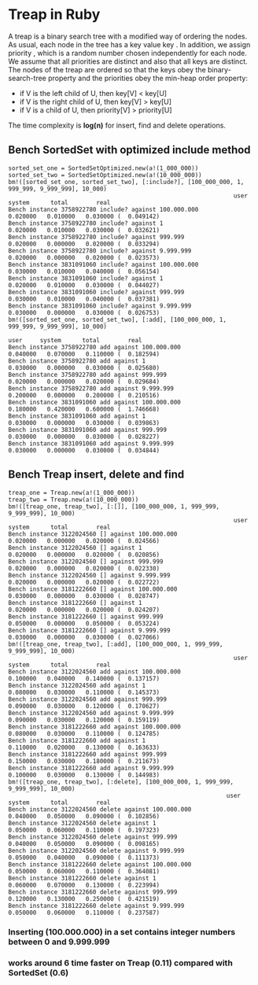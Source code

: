 # Treap in Ruby
<p>A treap is a binary search tree with a modified way of ordering the nodes.
As usual, each node in the tree has a key value key . In addition, we assign priority , which is a random number chosen independently for each node.
We assume that all priorities are distinct and also that all keys are distinct. 
The nodes of the treap are ordered so that the keys obey the binary-search-tree property and the priorities obey the min-heap order property:</p>

* if V is the left child of U, then key[V] < key[U]
* if V is the right child of U, then key[V] > key[U]
* if V is a child of U, then priority[V] > priority[U]


The time complexity is **log(n)** for insert, find and delete operations.


## Bench SortedSet with optimized include method

```console
sorted_set_one = SortedSetOptimized.new(a!(1_000_000))
sorted_set_two = SortedSetOptimized.new(a!(10_000_000))
bm!([sorted_set_one, sorted_set_two], [:include?], [100_000_000, 1, 999_999, 9_999_999], 10_000)
                                                                user     system      total        real
Bench instance 3758922780 include? against 100.000.000         0.020000   0.010000   0.030000 (  0.049142)
Bench instance 3758922780 include? against 1                   0.020000   0.010000   0.030000 (  0.032621)
Bench instance 3758922780 include? against 999.999             0.020000   0.000000   0.020000 (  0.033294)
Bench instance 3758922780 include? against 9.999.999           0.020000   0.000000   0.020000 (  0.023573)
Bench instance 3831091060 include? against 100.000.000         0.030000   0.010000   0.040000 (  0.056154)
Bench instance 3831091060 include? against 1                   0.020000   0.010000   0.030000 (  0.044027)
Bench instance 3831091060 include? against 999.999             0.030000   0.010000   0.040000 (  0.037381)
Bench instance 3831091060 include? against 9.999.999           0.030000   0.000000   0.030000 (  0.026753)
bm!([sorted_set_one, sorted_set_two], [:add], [100_000_000, 1, 999_999, 9_999_999], 10_000)
                                                                   user     system      total        real
Bench instance 3758922780 add against 100.000.000              0.040000   0.070000   0.110000 (  0.182594)
Bench instance 3758922780 add against 1                        0.030000   0.000000   0.030000 (  0.025680)
Bench instance 3758922780 add against 999.999                  0.020000   0.000000   0.020000 (  0.029684)
Bench instance 3758922780 add against 9.999.999                0.200000   0.000000   0.200000 (  0.210516)
Bench instance 3831091060 add against 100.000.000              0.180000   0.420000   0.600000 (  1.746668)
Bench instance 3831091060 add against 1                        0.030000   0.000000   0.030000 (  0.039863)
Bench instance 3831091060 add against 999.999                  0.030000   0.000000   0.030000 (  0.028227)
Bench instance 3831091060 add against 9.999.999                0.030000   0.000000   0.030000 (  0.034844)
```

## Bench Treap insert, delete and find

```console
treap_one = Treap.new(a!(1_000_000))
treap_two = Treap.new(a!(10_000_000))
bm!([treap_one, treap_two], [:[]], [100_000_000, 1, 999_999, 9_999_999], 10_000)
                                                                user     system      total        real
Bench instance 3122024560 [] against 100.000.000               0.020000   0.000000   0.020000 (  0.024566)
Bench instance 3122024560 [] against 1                         0.020000   0.000000   0.020000 (  0.020856)
Bench instance 3122024560 [] against 999.999                   0.020000   0.000000   0.020000 (  0.022330)
Bench instance 3122024560 [] against 9.999.999                 0.020000   0.000000   0.020000 (  0.022722)
Bench instance 3181222660 [] against 100.000.000               0.030000   0.000000   0.030000 (  0.028747)
Bench instance 3181222660 [] against 1                         0.020000   0.000000   0.020000 (  0.024207)
Bench instance 3181222660 [] against 999.999                   0.050000   0.000000   0.050000 (  0.053224)
Bench instance 3181222660 [] against 9.999.999                 0.030000   0.000000   0.030000 (  0.027066)
bm!([treap_one, treap_two], [:add], [100_000_000, 1, 999_999, 9_999_999], 10_000)
                                                                user     system      total        real
Bench instance 3122024560 add against 100.000.000              0.100000   0.040000   0.140000 (  0.137157)
Bench instance 3122024560 add against 1                        0.080000   0.030000   0.110000 (  0.145373)
Bench instance 3122024560 add against 999.999                  0.090000   0.030000   0.120000 (  0.170627)
Bench instance 3122024560 add against 9.999.999                0.090000   0.030000   0.120000 (  0.159119)
Bench instance 3181222660 add against 100.000.000              0.080000   0.030000   0.110000 (  0.124785)
Bench instance 3181222660 add against 1                        0.110000   0.020000   0.130000 (  0.163633)
Bench instance 3181222660 add against 999.999                  0.150000   0.030000   0.180000 (  0.211673)
Bench instance 3181222660 add against 9.999.999                0.100000   0.030000   0.130000 (  0.144983)
bm!([treap_one, treap_two], [:delete], [100_000_000, 1, 999_999, 9_999_999], 10_000)
                                                              user     system      total        real
Bench instance 3122024560 delete against 100.000.000           0.040000   0.050000   0.090000 (  0.102856)
Bench instance 3122024560 delete against 1                     0.050000   0.060000   0.110000 (  0.197323)
Bench instance 3122024560 delete against 999.999               0.040000   0.050000   0.090000 (  0.098165)
Bench instance 3122024560 delete against 9.999.999             0.050000   0.040000   0.090000 (  0.111373)
Bench instance 3181222660 delete against 100.000.000           0.050000   0.060000   0.110000 (  0.364081)
Bench instance 3181222660 delete against 1                     0.060000   0.070000   0.130000 (  0.223994)
Bench instance 3181222660 delete against 999.999               0.120000   0.130000   0.250000 (  0.421519)
Bench instance 3181222660 delete against 9.999.999             0.050000   0.060000   0.110000 (  0.237587)
```

### Inserting (100.000.000) in a set contains integer numbers between 0 and 9.999.999
### works around 6 time faster on Treap (0.11) compared with SortedSet (0.6)
